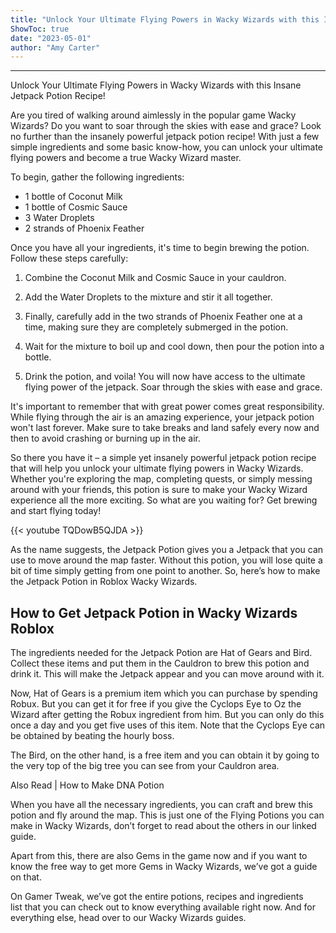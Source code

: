 ```yaml
---
title: "Unlock Your Ultimate Flying Powers in Wacky Wizards with this Insane Jetpack Potion Recipe!"
ShowToc: true 
date: "2023-05-01"
author: "Amy Carter"
---
```

*****
Unlock Your Ultimate Flying Powers in Wacky Wizards with this Insane Jetpack Potion Recipe!

Are you tired of walking around aimlessly in the popular game Wacky Wizards? Do you want to soar through the skies with ease and grace? Look no further than the insanely powerful jetpack potion recipe! With just a few simple ingredients and some basic know-how, you can unlock your ultimate flying powers and become a true Wacky Wizard master.

To begin, gather the following ingredients:

- 1 bottle of Coconut Milk
- 1 bottle of Cosmic Sauce
- 3 Water Droplets
- 2 strands of Phoenix Feather

Once you have all your ingredients, it's time to begin brewing the potion. Follow these steps carefully:

1. Combine the Coconut Milk and Cosmic Sauce in your cauldron.

2. Add the Water Droplets to the mixture and stir it all together.

3. Finally, carefully add in the two strands of Phoenix Feather one at a time, making sure they are completely submerged in the potion.

4. Wait for the mixture to boil up and cool down, then pour the potion into a bottle.

5. Drink the potion, and voila! You will now have access to the ultimate flying power of the jetpack. Soar through the skies with ease and grace.

It's important to remember that with great power comes great responsibility. While flying through the air is an amazing experience, your jetpack potion won't last forever. Make sure to take breaks and land safely every now and then to avoid crashing or burning up in the air.

So there you have it – a simple yet insanely powerful jetpack potion recipe that will help you unlock your ultimate flying powers in Wacky Wizards. Whether you're exploring the map, completing quests, or simply messing around with your friends, this potion is sure to make your Wacky Wizard experience all the more exciting. So what are you waiting for? Get brewing and start flying today!

{{< youtube TQDowB5QJDA >}} 



As the name suggests, the Jetpack Potion gives you a Jetpack that you can use to move around the map faster. Without this potion, you will lose quite a bit of time simply getting from one point to another. So, here’s how to make the Jetpack Potion in Roblox Wacky Wizards.
 
## How to Get Jetpack Potion in Wacky Wizards Roblox
 
The ingredients needed for the Jetpack Potion are Hat of Gears and Bird. Collect these items and put them in the Cauldron to brew this potion and drink it. This will make the Jetpack appear and you can move around with it.
 

 
Now, Hat of Gears is a premium item which you can purchase by spending Robux. But you can get it for free if you give the Cyclops Eye to Oz the Wizard after getting the Robux ingredient from him. But you can only do this once a day and you get five uses of this item. Note that the Cyclops Eye can be obtained by beating the hourly boss.
 
The Bird, on the other hand, is a free item and you can obtain it by going to the very top of the big tree you can see from your Cauldron area.
 
Also Read | How to Make DNA Potion
 
When you have all the necessary ingredients, you can craft and brew this potion and fly around the map. This is just one of the Flying Potions you can make in Wacky Wizards, don’t forget to read about the others in our linked guide.
 
Apart from this, there are also Gems in the game now and if you want to know the free way to get more Gems in Wacky Wizards, we’ve got a guide on that.
 
On Gamer Tweak, we’ve got the entire potions, recipes and ingredients list that you can check out to know everything available right now. And for everything else, head over to our Wacky Wizards guides.




